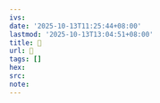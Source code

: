 ```yaml
---
ivs:
date: '2025-10-13T11:25:44+08:00'
lastmod: '2025-10-13T13:04:51+08:00'
title: 󰉇
url: 󰉇
tags: []
hex: 
src:
note:
---
```

